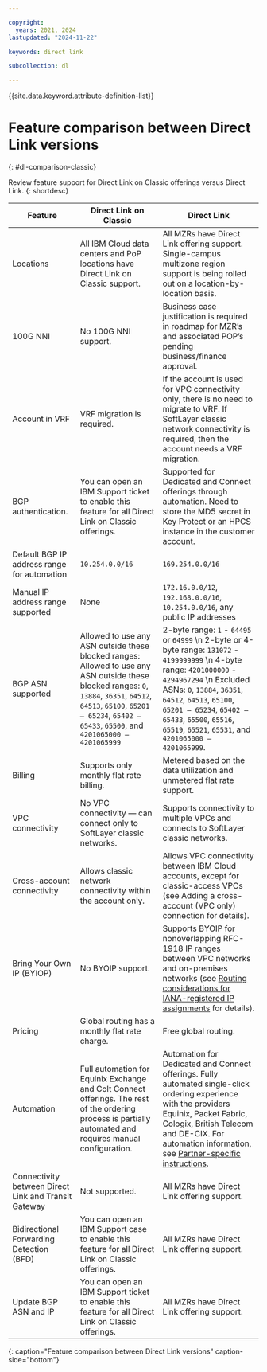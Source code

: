 ```yaml
---

copyright:
  years: 2021, 2024
lastupdated: "2024-11-22"

keywords: direct link

subcollection: dl

---
```


{{site.data.keyword.attribute-definition-list}}

# Feature comparison between Direct Link versions
{: #dl-comparison-classic}

Review feature support for Direct Link on Classic offerings versus Direct Link.
{: shortdesc}

| **Feature** | **Direct Link on Classic** | **Direct Link** |
|-----|-----|-----|
| Locations | All IBM Cloud data centers and PoP locations have Direct Link on Classic support. | All MZRs have Direct Link offering support. Single-campus multizone region support is being rolled out on a location-by-location basis. |
| 100G NNI | No 100G NNI support. | Business case justification is required in roadmap for MZR’s and associated POP’s pending business/finance approval. |
| Account in VRF | VRF migration is required. | If the account is used for VPC connectivity only, there is no need to migrate to VRF. If SoftLayer classic network connectivity is required, then the account needs a VRF migration. |
| BGP authentication. | You can open an IBM Support ticket to enable this feature for all Direct Link on Classic offerings. | Supported for Dedicated and Connect offerings through automation. Need to store the MD5 secret in Key Protect or an HPCS instance in the customer account. |
| Default BGP IP address range for automation | `10.254.0.0/16` | `169.254.0.0/16` |
| Manual IP address range supported | None | `172.16.0.0/12`, `192.168.0.0/16`, `10.254.0.0/16`, any public IP addresses |
| BGP ASN supported | Allowed to use any ASN outside these blocked ranges: Allowed to use any ASN outside these blocked ranges: `0`, `13884`, `36351`, `64512`, `64513`, `65100`, `65201 – 65234`, `65402 – 65433`, `65500`, and `4201065000 – 4201065999` | 2-byte range: `1` - `64495` or `64999`  \n 2-byte or 4-byte range: `131072` - `4199999999`  \n 4-byte range: `4201000000` - `4294967294`  \n  Excluded ASNs: `0`, `13884`, `36351`, `64512`, `64513`, `65100`, `65201 – 65234`, `65402 – 65433`, `65500`, `65516`, `65519`, `65521`, `65531`, and `4201065000 – 4201065999`.
| Billing | Supports only monthly flat rate billing. | Metered based on the data utilization and unmetered flat rate support. |
| VPC connectivity | No VPC connectivity — can connect only to SoftLayer classic networks. | Supports connectivity to multiple VPCs and connects to SoftLayer classic networks. |
| Cross-account connectivity | Allows classic network connectivity within the account only.  | Allows VPC connectivity between IBM Cloud accounts, except for classic-access VPCs (see Adding a cross-account (VPC only) connection for details). |
| Bring Your Own IP (BYIOP) | No BYOIP support. | Supports BYOIP for nonoverlapping RFC-1918 IP ranges between VPC networks and on-premises networks (see [Routing considerations for IANA-registered IP assignments](/docs/vpc?topic=vpc-interconnectivity) for details). |
| Pricing | Global routing has a monthly flat rate charge. | Free global routing. |
| Automation | Full automation for Equinix Exchange and Colt Connect offerings. The rest of the ordering process is partially automated and requires manual configuration. | Automation for Dedicated and Connect offerings. Fully automated single-click ordering experience with the providers Equinix, Packet Fabric, Cologix, British Telecom and DE-CIX. For automation information, see [Partner-specific instructions](/docs/dl?topic=dl-how-to-order-ibm-cloud-dl-connect#instructions-partner). |
| Connectivity between Direct Link and Transit Gateway | Not supported. | All MZRs have Direct Link offering support. |
| Bidirectional Forwarding Detection (BFD) | You can open an IBM Support case to enable this feature for all Direct Link on Classic offerings. | All MZRs have Direct Link offering support. |
| Update BGP ASN and IP | You can open an IBM Support ticket to enable this feature for all Direct Link on Classic offerings. | All MZRs have Direct Link offering support. |
{: caption="Feature comparison between Direct Link versions" caption-side="bottom"}
